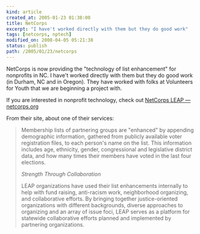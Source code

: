 ```yaml
---
kind: article
created_at: 2005-01-23 01:38:00
title: NetCorps
excerpt: "I have't worked directly with them but they do good work"
tags: [netcorps, nptech]
modified_on: 2008-04-05 05:21:38
status: publish 
path: /2005/01/23/netcorps
---
```


NetCorps is now providing the "technology of list enhancement" for nonprofits in NC. I have't worked directly with them but they do good work (in Durham, NC and in Oregon). They have worked with folks at Volunteers for Youth that we are beginning a project with.

If you are interested in nonprofit technology, check out <a href="http://netcorps.org/leap/">NetCorps LEAP &mdash; netcorps.org</a>

From their site, about one of their services:

<blockquote class="large">Membership lists of partnering groups are "enhanced" by appending demographic information, gathered from publicly available voter registration files, to each person's name on the list. This information includes age, ethnicity, gender, congressional and legislative district data, and how many times their members have voted in the last four elections.
 
  <em>Strength Through Collaboration</em>
 
LEAP organizations have used their list enhancements internally to help with fund raising, anti-racism work, neighborhood organizing, and collaborative efforts. By bringing together justice-oriented organizations with different backgrounds, diverse approaches to organizing and an array of issue foci, LEAP serves as a platform for statewide collaborative efforts planned and implemented by partnering organizations.
</blockquote>